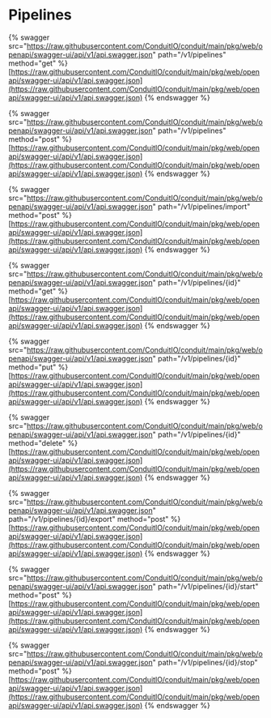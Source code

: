 # Pipelines

{% swagger src="https://raw.githubusercontent.com/ConduitIO/conduit/main/pkg/web/openapi/swagger-ui/api/v1/api.swagger.json" path="/v1/pipelines" method="get" %}
[https://raw.githubusercontent.com/ConduitIO/conduit/main/pkg/web/openapi/swagger-ui/api/v1/api.swagger.json](https://raw.githubusercontent.com/ConduitIO/conduit/main/pkg/web/openapi/swagger-ui/api/v1/api.swagger.json)
{% endswagger %}

{% swagger src="https://raw.githubusercontent.com/ConduitIO/conduit/main/pkg/web/openapi/swagger-ui/api/v1/api.swagger.json" path="/v1/pipelines" method="post" %}
[https://raw.githubusercontent.com/ConduitIO/conduit/main/pkg/web/openapi/swagger-ui/api/v1/api.swagger.json](https://raw.githubusercontent.com/ConduitIO/conduit/main/pkg/web/openapi/swagger-ui/api/v1/api.swagger.json)
{% endswagger %}

{% swagger src="https://raw.githubusercontent.com/ConduitIO/conduit/main/pkg/web/openapi/swagger-ui/api/v1/api.swagger.json" path="/v1/pipelines/import" method="post" %}
[https://raw.githubusercontent.com/ConduitIO/conduit/main/pkg/web/openapi/swagger-ui/api/v1/api.swagger.json](https://raw.githubusercontent.com/ConduitIO/conduit/main/pkg/web/openapi/swagger-ui/api/v1/api.swagger.json)
{% endswagger %}

{% swagger src="https://raw.githubusercontent.com/ConduitIO/conduit/main/pkg/web/openapi/swagger-ui/api/v1/api.swagger.json" path="/v1/pipelines/{id}" method="get" %}
[https://raw.githubusercontent.com/ConduitIO/conduit/main/pkg/web/openapi/swagger-ui/api/v1/api.swagger.json](https://raw.githubusercontent.com/ConduitIO/conduit/main/pkg/web/openapi/swagger-ui/api/v1/api.swagger.json)
{% endswagger %}

{% swagger src="https://raw.githubusercontent.com/ConduitIO/conduit/main/pkg/web/openapi/swagger-ui/api/v1/api.swagger.json" path="/v1/pipelines/{id}" method="put" %}
[https://raw.githubusercontent.com/ConduitIO/conduit/main/pkg/web/openapi/swagger-ui/api/v1/api.swagger.json](https://raw.githubusercontent.com/ConduitIO/conduit/main/pkg/web/openapi/swagger-ui/api/v1/api.swagger.json)
{% endswagger %}

{% swagger src="https://raw.githubusercontent.com/ConduitIO/conduit/main/pkg/web/openapi/swagger-ui/api/v1/api.swagger.json" path="/v1/pipelines/{id}" method="delete" %}
[https://raw.githubusercontent.com/ConduitIO/conduit/main/pkg/web/openapi/swagger-ui/api/v1/api.swagger.json](https://raw.githubusercontent.com/ConduitIO/conduit/main/pkg/web/openapi/swagger-ui/api/v1/api.swagger.json)
{% endswagger %}

{% swagger src="https://raw.githubusercontent.com/ConduitIO/conduit/main/pkg/web/openapi/swagger-ui/api/v1/api.swagger.json" path="/v1/pipelines/{id}/export" method="post" %}
[https://raw.githubusercontent.com/ConduitIO/conduit/main/pkg/web/openapi/swagger-ui/api/v1/api.swagger.json](https://raw.githubusercontent.com/ConduitIO/conduit/main/pkg/web/openapi/swagger-ui/api/v1/api.swagger.json)
{% endswagger %}

{% swagger src="https://raw.githubusercontent.com/ConduitIO/conduit/main/pkg/web/openapi/swagger-ui/api/v1/api.swagger.json" path="/v1/pipelines/{id}/start" method="post" %}
[https://raw.githubusercontent.com/ConduitIO/conduit/main/pkg/web/openapi/swagger-ui/api/v1/api.swagger.json](https://raw.githubusercontent.com/ConduitIO/conduit/main/pkg/web/openapi/swagger-ui/api/v1/api.swagger.json)
{% endswagger %}

{% swagger src="https://raw.githubusercontent.com/ConduitIO/conduit/main/pkg/web/openapi/swagger-ui/api/v1/api.swagger.json" path="/v1/pipelines/{id}/stop" method="post" %}
[https://raw.githubusercontent.com/ConduitIO/conduit/main/pkg/web/openapi/swagger-ui/api/v1/api.swagger.json](https://raw.githubusercontent.com/ConduitIO/conduit/main/pkg/web/openapi/swagger-ui/api/v1/api.swagger.json)
{% endswagger %}
